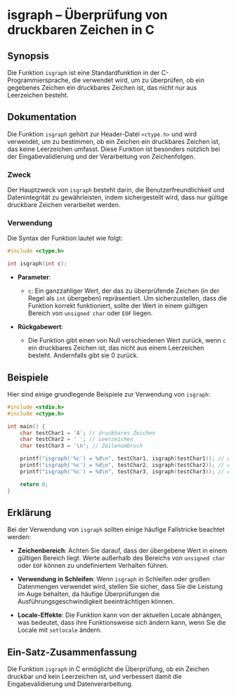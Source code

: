 <!--
Meta Description: # isgraph – Überprüfung von druckbaren Zeichen in C ## Synopsis Die Funktion `isgraph` ist eine Standardfunktion in der C-Programmiersprache, die verw...
Meta Keywords: isgraph, die, der, zeichen, von
-->

# isgraph – Überprüfung von druckbaren Zeichen in C

## Synopsis
Die Funktion `isgraph` ist eine Standardfunktion in der C-Programmiersprache, die verwendet wird, um zu überprüfen, ob ein gegebenes Zeichen ein druckbares Zeichen ist, das nicht nur aus Leerzeichen besteht.

## Dokumentation
Die Funktion `isgraph` gehört zur Header-Datei `<ctype.h>` und wird verwendet, um zu bestimmen, ob ein Zeichen ein druckbares Zeichen ist, das keine Leerzeichen umfasst. Diese Funktion ist besonders nützlich bei der Eingabevalidierung und der Verarbeitung von Zeichenfolgen.

### Zweck
Der Hauptzweck von `isgraph` besteht darin, die Benutzerfreundlichkeit und Datenintegrität zu gewährleisten, indem sichergestellt wird, dass nur gültige druckbare Zeichen verarbeitet werden.

### Verwendung
Die Syntax der Funktion lautet wie folgt:

```c
#include <ctype.h>

int isgraph(int c);
```

- **Parameter**: 
  - `c`: Ein ganzzahliger Wert, der das zu überprüfende Zeichen (in der Regel als `int` übergeben) repräsentiert. Um sicherzustellen, dass die Funktion korrekt funktioniert, sollte der Wert in einem gültigen Bereich von `unsigned char` oder `EOF` liegen.
  
- **Rückgabewert**: 
  - Die Funktion gibt einen von Null verschiedenen Wert zurück, wenn `c` ein druckbares Zeichen ist, das nicht aus einem Leerzeichen besteht. Andernfalls gibt sie 0 zurück.

## Beispiele
Hier sind einige grundlegende Beispiele zur Verwendung von `isgraph`:

```c
#include <stdio.h>
#include <ctype.h>

int main() {
    char testChar1 = 'A'; // druckbares Zeichen
    char testChar2 = ' '; // Leerzeichen
    char testChar3 = '\n'; // Zeilenumbruch

    printf("isgraph('%c') = %d\n", testChar1, isgraph(testChar1)); // Ausgabe: 1
    printf("isgraph('%c') = %d\n", testChar2, isgraph(testChar2)); // Ausgabe: 0
    printf("isgraph('%c') = %d\n", testChar3, isgraph(testChar3)); // Ausgabe: 0

    return 0;
}
```

## Erklärung
Bei der Verwendung von `isgraph` sollten einige häufige Fallstricke beachtet werden:

- **Zeichenbereich**: Achten Sie darauf, dass der übergebene Wert in einem gültigen Bereich liegt. Werte außerhalb des Bereichs von `unsigned char` oder `EOF` können zu undefiniertem Verhalten führen.
  
- **Verwendung in Schleifen**: Wenn `isgraph` in Schleifen oder großen Datenmengen verwendet wird, stellen Sie sicher, dass Sie die Leistung im Auge behalten, da häufige Überprüfungen die Ausführungsgeschwindigkeit beeinträchtigen können.

- **Locale-Effekte**: Die Funktion kann von der aktuellen Locale abhängen, was bedeutet, dass ihre Funktionsweise sich ändern kann, wenn Sie die Locale mit `setlocale` ändern.

## Ein-Satz-Zusammenfassung
Die Funktion `isgraph` in C ermöglicht die Überprüfung, ob ein Zeichen druckbar und kein Leerzeichen ist, und verbessert damit die Eingabevalidierung und Datenverarbeitung.